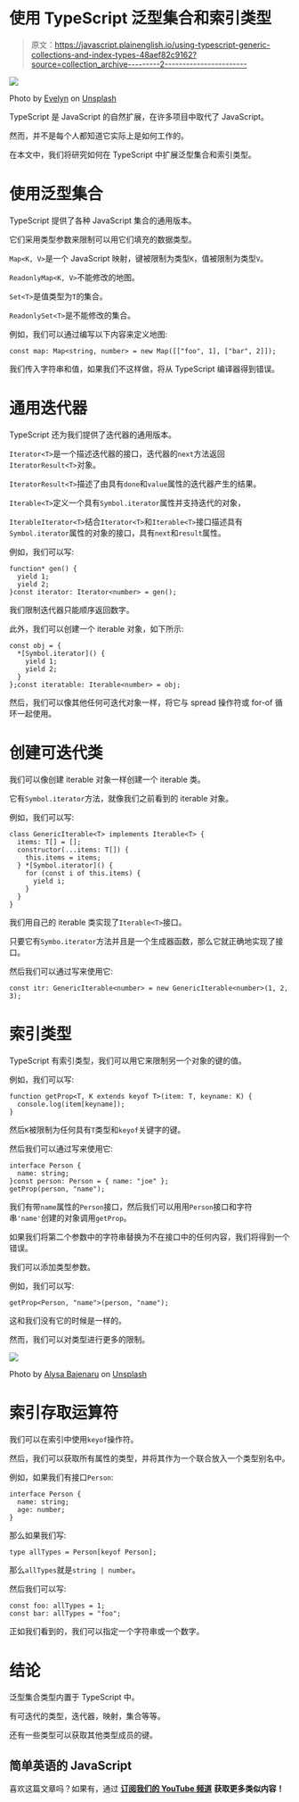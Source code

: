 # 使用 TypeScript 泛型集合和索引类型

> 原文：<https://javascript.plainenglish.io/using-typescript-generic-collections-and-index-types-48aef82c9162?source=collection_archive---------2----------------------->

![](img/c9cc0f6901d3e635838aed7bf5f7b228.png)

Photo by [Evelyn](https://unsplash.com/@evelynnnnn?utm_source=medium&utm_medium=referral) on [Unsplash](https://unsplash.com?utm_source=medium&utm_medium=referral)

TypeScript 是 JavaScript 的自然扩展，在许多项目中取代了 JavaScript。

然而，并不是每个人都知道它实际上是如何工作的。

在本文中，我们将研究如何在 TypeScript 中扩展泛型集合和索引类型。

# 使用泛型集合

TypeScript 提供了各种 JavaScript 集合的通用版本。

它们采用类型参数来限制可以用它们填充的数据类型。

`Map<K, V>`是一个 JavaScript 映射，键被限制为类型`K`，值被限制为类型`V`。

`ReadonlyMap<K, V>`不能修改的地图。

`Set<T>`是值类型为`T`的集合。

`ReadonlySet<T>`是不能修改的集合。

例如，我们可以通过编写以下内容来定义地图:

```
const map: Map<string, number> = new Map([["foo", 1], ["bar", 2]]);
```

我们传入字符串和值，如果我们不这样做，将从 TypeScript 编译器得到错误。

# 通用迭代器

TypeScript 还为我们提供了迭代器的通用版本。

`Iterator<T>`是一个描述迭代器的接口，迭代器的`next`方法返回`IteratorResult<T>`对象。

`IteratorResult<T>`描述了由具有`done`和`value`属性的迭代器产生的结果。

`Iterable<T>`定义一个具有`Symbol.iterator`属性并支持迭代的对象，

`IterableIterator<T>`结合`Iterator<T>`和`Iterable<T>`接口描述具有`Symbol.iterator`属性的对象的接口，具有`next`和`result`属性。

例如，我们可以写:

```
function* gen() {
  yield 1;
  yield 2;
}const iterator: Iterator<number> = gen();
```

我们限制迭代器只能顺序返回数字。

此外，我们可以创建一个 iterable 对象，如下所示:

```
const obj = {
  *[Symbol.iterator]() {
    yield 1;
    yield 2;
  }
};const iteratable: Iterable<number> = obj;
```

然后，我们可以像其他任何可迭代对象一样，将它与 spread 操作符或 for-of 循环一起使用。

# 创建可迭代类

我们可以像创建 iterable 对象一样创建一个 iterable 类。

它有`Symbol.iterator`方法，就像我们之前看到的 iterable 对象。

例如，我们可以写:

```
class GenericIterable<T> implements Iterable<T> {
  items: T[] = [];
  constructor(...items: T[]) {
    this.items = items;
  } *[Symbol.iterator]() {
    for (const i of this.items) {
      yield i;
    }
  }
}
```

我们用自己的 iterable 类实现了`Iterable<T>`接口。

只要它有`Symbo.iterator`方法并且是一个生成器函数，那么它就正确地实现了接口。

然后我们可以通过写来使用它:

```
const itr: GenericIterable<number> = new GenericIterable<number>(1, 2, 3);
```

# 索引类型

TypeScript 有索引类型，我们可以用它来限制另一个对象的键的值。

例如，我们可以写:

```
function getProp<T, K extends keyof T>(item: T, keyname: K) {
  console.log(item[keyname]);
}
```

然后`K`被限制为任何具有`T`类型和`keyof`关键字的键。

然后我们可以通过写来使用它:

```
interface Person {
  name: string;
}const person: Person = { name: "joe" };
getProp(person, "name");
```

我们有带`name`属性的`Person`接口，然后我们可以用用`Person`接口和字符串`'name'`创建的对象调用`getProp`。

如果我们将第二个参数中的字符串替换为不在接口中的任何内容，我们将得到一个错误。

我们可以添加类型参数。

例如，我们可以写:

```
getProp<Person, "name">(person, "name");
```

这和我们没有它的时候是一样的。

然而，我们可以对类型进行更多的限制。

![](img/1e14ebe9e650a5a62743b9e63c5cb1c5.png)

Photo by [Alysa Bajenaru](https://unsplash.com/@alysa?utm_source=medium&utm_medium=referral) on [Unsplash](https://unsplash.com?utm_source=medium&utm_medium=referral)

# 索引存取运算符

我们可以在索引中使用`keyof`操作符。

然后，我们可以获取所有属性的类型，并将其作为一个联合放入一个类型别名中。

例如，如果我们有接口`Person`:

```
interface Person {
  name: string;
  age: number;
}
```

那么如果我们写:

```
type allTypes = Person[keyof Person];
```

那么`allTypes`就是`string | number`。

然后我们可以写:

```
const foo: allTypes = 1;
const bar: allTypes = "foo";
```

正如我们看到的，我们可以指定一个字符串或一个数字。

# 结论

泛型集合类型内置于 TypeScript 中。

有可迭代的类型，迭代器，映射，集合等等。

还有一些类型可以获取其他类型成员的键。

## **简单英语的 JavaScript**

喜欢这篇文章吗？如果有，通过 [**订阅我们的 YouTube 频道**](https://www.youtube.com/channel/UCtipWUghju290NWcn8jhyAw) **获取更多类似内容！**